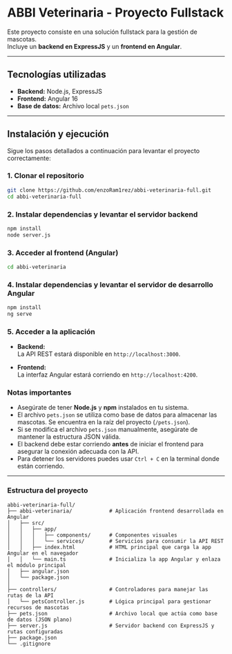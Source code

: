 # ABBI Veterinaria - Proyecto Fullstack

Este proyecto consiste en una solución fullstack para la gestión de mascotas.  
Incluye un **backend en ExpressJS** y un **frontend en Angular**.

---

## Tecnologías utilizadas

- **Backend:** Node.js, ExpressJS
- **Frontend:** Angular 16
- **Base de datos:** Archivo local `pets.json`

---

## Instalación y ejecución

Sigue los pasos detallados a continuación para levantar el proyecto correctamente:

### 1. Clonar el repositorio
```bash
git clone https://github.com/enzoRam1rez/abbi-veterinaria-full.git
cd abbi-veterinaria-full
```
### 2. Instalar dependencias y levantar el servidor backend
```bash
npm install
node server.js
```
### 3. Acceder al frontend (Angular)
```bash
cd abbi-veterinaria
```
### 4. Instalar dependencias y levantar el servidor de desarrollo Angular
```bash
npm install
ng serve
```
### 5. Acceder a la aplicación

- **Backend:**  
  La API REST estará disponible en `http://localhost:3000`.

- **Frontend:**  
  La interfaz Angular estará corriendo en `http://localhost:4200`.


### Notas importantes

- Asegúrate de tener **Node.js** y **npm** instalados en tu sistema.
- El archivo `pets.json` se utiliza como base de datos para almacenar las mascotas. Se encuentra en la raíz del proyecto (`/pets.json`).
- Si se modifica el archivo `pets.json` manualmente, asegúrate de mantener la estructura JSON válida.
- El backend debe estar corriendo **antes** de iniciar el frontend para asegurar la conexión adecuada con la API.
- Para detener los servidores puedes usar `Ctrl + C` en la terminal donde están corriendo.

---

### Estructura del proyecto

```plaintext
abbi-veterinaria-full/
├── abbi-veterinaria/            # Aplicación frontend desarrollada en Angular
│   ├── src/
│   │   ├── app/
│   │   │   ├── components/      # Componentes visuales 
│   │   │   └── services/        # Servicios para consumir la API REST
│   │   ├── index.html           # HTML principal que carga la app Angular en el navegador
│   │   └── main.ts              # Inicializa la app Angular y enlaza el módulo principal
│   ├── angular.json            
│   └── package.json             
│
├── controllers/                 # Controladores para manejar las rutas de la API
│   └── petsController.js        # Lógica principal para gestionar recursos de mascotas
├── pets.json                    # Archivo local que actúa como base de datos (JSON plano)
├── server.js                    # Servidor backend con ExpressJS y rutas configuradas
├── package.json                 
└── .gitignore      
```            






